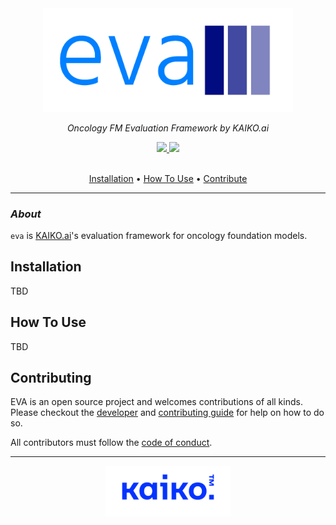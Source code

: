 <div align="center">

<img src="./assets/images/eva-logo.png" width="400">

<br />

_Oncology FM Evaluation Framework by KAIKO.ai_


<a href="https://www.python.org/">
  <img src="https://img.shields.io/badge/-Python_3.11-blue?logo=python&logoColor=white" />
</a>
<a href="https://www.apache.org/licenses/LICENSE-2.0">
  <img src="https://img.shields.io/badge/License-Apache%202.0-blue.svg" />
</a>

<br />
<br />

<p align="center">
  <a href="#installation">Installation</a> •
  <a href="#how-to-use">How To Use</a> •
  <a href="#contributing">Contribute</a>
</p>

</div>

---

### _About_

`eva` is [KAIKO.ai](https://kaiko.ai/)'s evaluation framework for oncology foundation models.

## Installation

TBD

## How To Use

TBD

## Contributing

EVA is an open source project and welcomes contributions of all kinds. Please checkout the [developer](./assets/DEVELOPER_GUIDE.md) and [contributing guide](./assets/CONTRIBUTING.md) for help on how to do so.

All contributors must follow the [code of conduct](./assets/CODE_OF_CONDUCT.md).

---
<div align="center">
  <img src="./assets/images/kaiko-logo.png" width="200">
</div>
